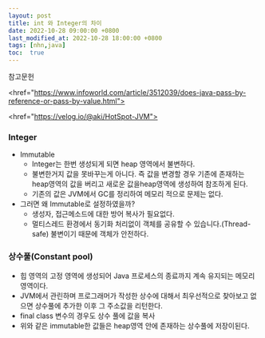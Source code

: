 ```yaml
---
layout: post
title: int 와 Integer의 차이
date: 2022-10-28 09:00:00 +0800
last_modified_at: 2022-10-28 18:00:00 +0800
tags: [nhn,java]
toc:  true
---
```


참고문헌

<href="https://www.infoworld.com/article/3512039/does-java-pass-by-reference-or-pass-by-value.html">

<href="https://velog.io/@aki/HotSpot-JVM">

### Integer
- Immutable
  - Integer는 한번 생성되게 되면 heap 영역에서 불변하다.
  - 불변한거지 값을 못바꾸는게 아니다. 즉 값을 변경할 경우 기존에 존재하는 heap영역의 값을 버리고 새로운 값을heap영역에 생성하여 참조하게 된다.
  - 기존의 값은 JVM에서 GC를 정리하여 메모리 적으로 문제는 없다.
- 그러면 왜 Immutable로 설정하였을까?
  - 생성자, 접근메소드에 대한 방어 복사가 필요없다.
  - 멀티스레드 환경에서 동기화 처리없이 객체를 공유할 수 있습니다.(Thread-safe) 불변이기 때문에 객체가 안전하다.

### 상수풀(Constant pool)
- 힙 영역의 고정 영역에 생성되어 Java 프로세스의 종료까지 계속 유지되는 메모리 영역이다.
- JVM에서 관린하며 프로그래머가 작성한 상수에 대해서 최우선적으로 찾아보고 없으면 상수풀에 추가한 이후 그 주소값을 리턴한다.
- final class 변수의 경우도 상수 풀에 값을 복사
- 위와 같은 immutable한 값들은 heap영역 안에 존재하는 상수풀에 저장이된다.
